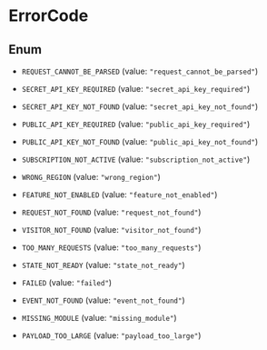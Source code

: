 

# ErrorCode

## Enum


* `REQUEST_CANNOT_BE_PARSED` (value: `"request_cannot_be_parsed"`)

* `SECRET_API_KEY_REQUIRED` (value: `"secret_api_key_required"`)

* `SECRET_API_KEY_NOT_FOUND` (value: `"secret_api_key_not_found"`)

* `PUBLIC_API_KEY_REQUIRED` (value: `"public_api_key_required"`)

* `PUBLIC_API_KEY_NOT_FOUND` (value: `"public_api_key_not_found"`)

* `SUBSCRIPTION_NOT_ACTIVE` (value: `"subscription_not_active"`)

* `WRONG_REGION` (value: `"wrong_region"`)

* `FEATURE_NOT_ENABLED` (value: `"feature_not_enabled"`)

* `REQUEST_NOT_FOUND` (value: `"request_not_found"`)

* `VISITOR_NOT_FOUND` (value: `"visitor_not_found"`)

* `TOO_MANY_REQUESTS` (value: `"too_many_requests"`)

* `STATE_NOT_READY` (value: `"state_not_ready"`)

* `FAILED` (value: `"failed"`)

* `EVENT_NOT_FOUND` (value: `"event_not_found"`)

* `MISSING_MODULE` (value: `"missing_module"`)

* `PAYLOAD_TOO_LARGE` (value: `"payload_too_large"`)



